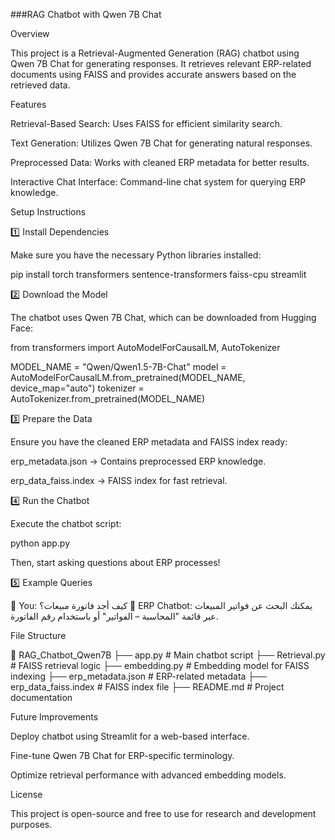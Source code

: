 ###RAG Chatbot with Qwen 7B Chat

Overview

This project is a Retrieval-Augmented Generation (RAG) chatbot using Qwen 7B Chat for generating responses. It retrieves relevant ERP-related documents using FAISS and provides accurate answers based on the retrieved data.

Features

Retrieval-Based Search: Uses FAISS for efficient similarity search.

Text Generation: Utilizes Qwen 7B Chat for generating natural responses.

Preprocessed Data: Works with cleaned ERP metadata for better results.

Interactive Chat Interface: Command-line chat system for querying ERP knowledge.

Setup Instructions

1️⃣ Install Dependencies

Make sure you have the necessary Python libraries installed:

pip install torch transformers sentence-transformers faiss-cpu streamlit

2️⃣ Download the Model

The chatbot uses Qwen 7B Chat, which can be downloaded from Hugging Face:

from transformers import AutoModelForCausalLM, AutoTokenizer

MODEL_NAME = "Qwen/Qwen1.5-7B-Chat"
model = AutoModelForCausalLM.from_pretrained(MODEL_NAME, device_map="auto")
tokenizer = AutoTokenizer.from_pretrained(MODEL_NAME)

3️⃣ Prepare the Data

Ensure you have the cleaned ERP metadata and FAISS index ready:

erp_metadata.json → Contains preprocessed ERP knowledge.

erp_data_faiss.index → FAISS index for fast retrieval.

4️⃣ Run the Chatbot

Execute the chatbot script:

python app.py

Then, start asking questions about ERP processes!

5️⃣ Example Queries

👤 You: كيف أجد فاتورة مبيعات؟
🤖 ERP Chatbot: يمكنك البحث عن فواتير المبيعات عبر قائمة "المحاسبة – الفواتير" أو باستخدام رقم الفاتورة.

File Structure

📂 RAG_Chatbot_Qwen7B
 ├── app.py               # Main chatbot script
 ├── Retrieval.py         # FAISS retrieval logic
 ├── embedding.py         # Embedding model for FAISS indexing
 ├── erp_metadata.json    # ERP-related metadata
 ├── erp_data_faiss.index # FAISS index file
 ├── README.md            # Project documentation

Future Improvements

Deploy chatbot using Streamlit for a web-based interface.

Fine-tune Qwen 7B Chat for ERP-specific terminology.

Optimize retrieval performance with advanced embedding models.

License

This project is open-source and free to use for research and development purposes.

